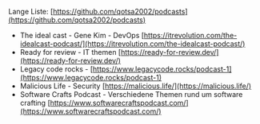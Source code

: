 Lange Liste: [https://github.com/qotsa2002/podcasts](https://github.com/qotsa2002/podcasts)
- The ideal cast - Gene Kim - DevOps [https://itrevolution.com/the-idealcast-podcast/](https://itrevolution.com/the-idealcast-podcast/)
- Ready for review - IT themen [https://ready-for-review.dev/](https://ready-for-review.dev/)
- Legacy code rocks - [https://www.legacycode.rocks/podcast-1](https://www.legacycode.rocks/podcast-1)
- Malicious Life - Security [https://malicious.life/](https://malicious.life/)
- Software Crafts Podcast - Verschiedene Themen rund um software crafting [https://www.softwarecraftspodcast.com/](https://www.softwarecraftspodcast.com/)